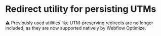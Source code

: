 # Redirect utility for persisting UTMs

⚠️ Previously used utilities like UTM-preserving redirects are no longer included, as they are now supported natively by Webflow Optimize.